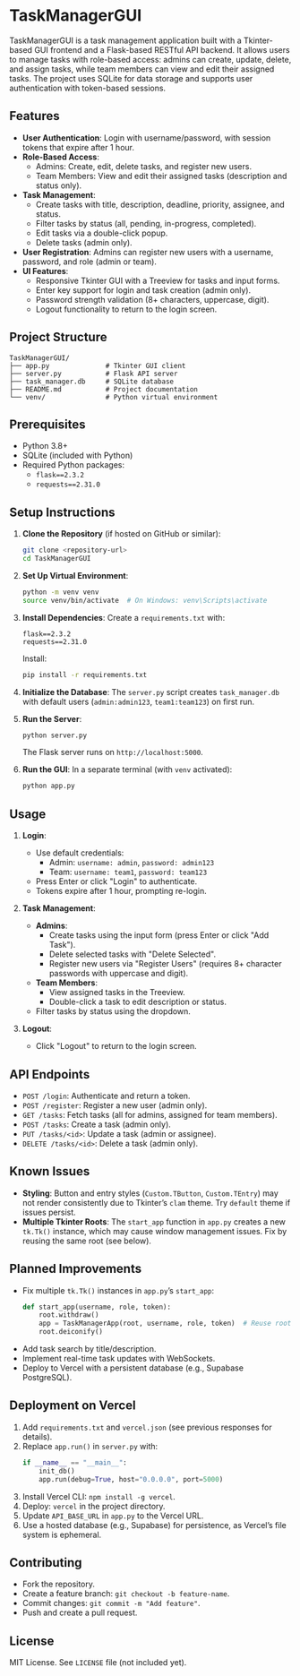# TaskManagerGUI

TaskManagerGUI is a task management application built with a Tkinter-based GUI frontend and a Flask-based RESTful API backend. It allows users to manage tasks with role-based access: admins can create, update, delete, and assign tasks, while team members can view and edit their assigned tasks. The project uses SQLite for data storage and supports user authentication with token-based sessions.

## Features
- **User Authentication**: Login with username/password, with session tokens that expire after 1 hour.
- **Role-Based Access**:
  - Admins: Create, edit, delete tasks, and register new users.
  - Team Members: View and edit their assigned tasks (description and status only).
- **Task Management**:
  - Create tasks with title, description, deadline, priority, assignee, and status.
  - Filter tasks by status (all, pending, in-progress, completed).
  - Edit tasks via a double-click popup.
  - Delete tasks (admin only).
- **User Registration**: Admins can register new users with a username, password, and role (admin or team).
- **UI Features**:
  - Responsive Tkinter GUI with a Treeview for tasks and input forms.
  - Enter key support for login and task creation (admin only).
  - Password strength validation (8+ characters, uppercase, digit).
  - Logout functionality to return to the login screen.

## Project Structure
```
TaskManagerGUI/
├── app.py              # Tkinter GUI client
├── server.py           # Flask API server
├── task_manager.db     # SQLite database
├── README.md           # Project documentation
└── venv/               # Python virtual environment
```

## Prerequisites
- Python 3.8+
- SQLite (included with Python)
- Required Python packages:
  - `flask==2.3.2`
  - `requests==2.31.0`

## Setup Instructions
1. **Clone the Repository** (if hosted on GitHub or similar):
   ```bash
   git clone <repository-url>
   cd TaskManagerGUI
   ```

2. **Set Up Virtual Environment**:
   ```bash
   python -m venv venv
   source venv/bin/activate  # On Windows: venv\Scripts\activate
   ```

3. **Install Dependencies**:
   Create a `requirements.txt` with:
   ```
   flask==2.3.2
   requests==2.31.0
   ```
   Install:
   ```bash
   pip install -r requirements.txt
   ```

4. **Initialize the Database**:
   The `server.py` script creates `task_manager.db` with default users (`admin:admin123`, `team1:team123`) on first run.

5. **Run the Server**:
   ```bash
   python server.py
   ```
   The Flask server runs on `http://localhost:5000`.

6. **Run the GUI**:
   In a separate terminal (with `venv` activated):
   ```bash
   python app.py
   ```

## Usage
1. **Login**:
   - Use default credentials:
     - Admin: `username: admin`, `password: admin123`
     - Team: `username: team1`, `password: team123`
   - Press Enter or click "Login" to authenticate.
   - Tokens expire after 1 hour, prompting re-login.

2. **Task Management**:
   - **Admins**:
     - Create tasks using the input form (press Enter or click "Add Task").
     - Delete selected tasks with "Delete Selected".
     - Register new users via "Register Users" (requires 8+ character passwords with uppercase and digit).
   - **Team Members**:
     - View assigned tasks in the Treeview.
     - Double-click a task to edit description or status.
   - Filter tasks by status using the dropdown.

3. **Logout**:
   - Click "Logout" to return to the login screen.

## API Endpoints
- `POST /login`: Authenticate and return a token.
- `POST /register`: Register a new user (admin only).
- `GET /tasks`: Fetch tasks (all for admins, assigned for team members).
- `POST /tasks`: Create a task (admin only).
- `PUT /tasks/<id>`: Update a task (admin or assignee).
- `DELETE /tasks/<id>`: Delete a task (admin only).

## Known Issues
- **Styling**: Button and entry styles (`Custom.TButton`, `Custom.TEntry`) may not render consistently due to Tkinter’s `clam` theme. Try `default` theme if issues persist.
- **Multiple Tkinter Roots**: The `start_app` function in `app.py` creates a new `tk.Tk()` instance, which may cause window management issues. Fix by reusing the same root (see below).

## Planned Improvements
- Fix multiple `tk.Tk()` instances in `app.py`’s `start_app`:
  ```python
  def start_app(username, role, token):
      root.withdraw()
      app = TaskManagerApp(root, username, role, token)  # Reuse root
      root.deiconify()
  ```
- Add task search by title/description.
- Implement real-time task updates with WebSockets.
- Deploy to Vercel with a persistent database (e.g., Supabase PostgreSQL).

## Deployment on Vercel
1. Add `requirements.txt` and `vercel.json` (see previous responses for details).
2. Replace `app.run()` in `server.py` with:
   ```python
   if __name__ == "__main__":
       init_db()
       app.run(debug=True, host="0.0.0.0", port=5000)
   ```
3. Install Vercel CLI: `npm install -g vercel`.
4. Deploy: `vercel` in the project directory.
5. Update `API_BASE_URL` in `app.py` to the Vercel URL.
6. Use a hosted database (e.g., Supabase) for persistence, as Vercel’s file system is ephemeral.

## Contributing
- Fork the repository.
- Create a feature branch: `git checkout -b feature-name`.
- Commit changes: `git commit -m "Add feature"`.
- Push and create a pull request.

## License
MIT License. See `LICENSE` file (not included yet).